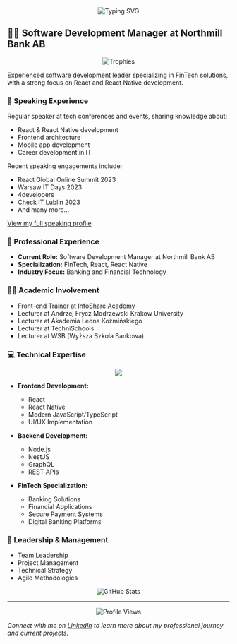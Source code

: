 <div align="center">
  <div align="center">
    <img src="https://readme-typing-svg.herokuapp.com?font=Fira+Code&pause=1000&color=2196F3&center=true&vCenter=true&width=435&lines=Software+Development+Manager;FinTech+Specialist;React+%26+React+Native+Expert;Tech+Lecturer;Conference+Speaker" alt="Typing SVG" />
  </div>
</div>

## 👨‍💻 Software Development Manager at Northmill Bank AB

<div align="center">
  <img src="https://github-profile-trophy.vercel.app/?username=smysakowski&theme=darkhub&no-frame=true&no-bg=true&margin-w=4" alt="Trophies" />
</div>

Experienced software development leader specializing in FinTech solutions, with a strong focus on React and React Native development.

### 🎤 Speaking Experience

Regular speaker at tech conferences and events, sharing knowledge about:
- React & React Native development
- Frontend architecture
- Mobile app development
- Career development in IT

Recent speaking engagements include:
- React Global Online Summit 2023
- Warsaw IT Days 2023
- 4developers
- Check IT Lublin 2023
- And many more...

[View my full speaking profile](https://sessionize.com/smysakowski/)

### 🚀 Professional Experience

- **Current Role:** Software Development Manager at Northmill Bank AB
- **Specialization:** FinTech, React, React Native
- **Industry Focus:** Banking and Financial Technology

### 👨‍🏫 Academic Involvement

- Front-end Trainer at InfoShare Academy
- Lecturer at Andrzej Frycz Modrzewski Krakow University
- Lecturer at Akademia Leona Koźmińskiego
- Lecturer at TechniSchools
- Lecturer at WSB (Wyższa Szkoła Bankowa)

### 💻 Technical Expertise

<div align="center">
  <img src="https://skillicons.dev/icons?i=react,reactnative,js,ts,nodejs,nestjs,graphql,git,aws,docker&theme=dark" />
</div>

- **Frontend Development:**
  - React
  - React Native
  - Modern JavaScript/TypeScript
  - UI/UX Implementation

- **Backend Development:**
  - Node.js
  - NestJS
  - GraphQL
  - REST APIs

- **FinTech Specialization:**
  - Banking Solutions
  - Financial Applications
  - Secure Payment Systems
  - Digital Banking Platforms

### 🌟 Leadership & Management

- Team Leadership
- Project Management
- Technical Strategy
- Agile Methodologies

<div align="center">
  <img src="https://github-readme-stats.vercel.app/api?username=smysakowski&show_icons=true&theme=radical" alt="GitHub Stats" />
</div>

---

<div align="center">
  <img src="https://komarev.com/ghpvc/?username=smysakowski&style=flat-square&color=blue" alt="Profile Views" />
</div>

*Connect with me on [LinkedIn](https://www.linkedin.com/in/smysakowski/) to learn more about my professional journey and current projects.*
